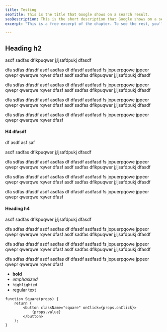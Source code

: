 ```yaml
---
title: Testing
seoTitle: This is the title that Google shows on a search result.
seoDescription: This is the short description that Google shows on a search result.
excerpt: "This is a free excerpt of the chapter. To see the rest, you'll have to buy the book."

---
```


## Heading h2

asdf sadfas dflkpuqwer j;ljsafdpukj dfasdf

dfa sdfas dfasdf asdf asdfas df dfasdf asdfasd fs
jopuerpqowe jppeor qwepr qwerqwe rqwer dfasf 
asdf sadfas dflkpuqwer j;ljsafdpukj dfasdf

dfa sdfas dfasdf asdf asdfas df dfasdf asdfasd fs
jopuerpqowe jppeor qwepr qwerqwe rqwer dfasf 
asdf sadfas dflkpuqwer j;ljsafdpukj dfasdf

dfa sdfas dfasdf asdf asdfas df dfasdf asdfasd fs
jopuerpqowe jppeor qwepr qwerqwe rqwer dfasf 
asdf sadfas dflkpuqwer j;ljsafdpukj dfasdf

dfa sdfas dfasdf asdf asdfas df dfasdf asdfasd fs
jopuerpqowe jppeor qwepr qwerqwe rqwer dfasf 

#### H4 dfasdf

df asdf asf saf

asdf sadfas dflkpuqwer j;ljsafdpukj dfasdf

dfa sdfas dfasdf asdf asdfas df dfasdf asdfasd fs
jopuerpqowe jppeor qwepr qwerqwe rqwer dfasf 
asdf sadfas dflkpuqwer j;ljsafdpukj dfasdf

dfa sdfas dfasdf asdf asdfas df dfasdf asdfasd fs
jopuerpqowe jppeor qwepr qwerqwe rqwer dfasf 
asdf sadfas dflkpuqwer j;ljsafdpukj dfasdf

dfa sdfas dfasdf asdf asdfas df dfasdf asdfasd fs
jopuerpqowe jppeor qwepr qwerqwe rqwer dfasf 

#### Heading h4

asdf sadfas dflkpuqwer j;ljsafdpukj dfasdf

dfa sdfas dfasdf asdf asdfas df dfasdf asdfasd fs
jopuerpqowe jppeor qwepr qwerqwe rqwer dfasf 
asdf sadfas dflkpuqwer j;ljsafdpukj dfasdf

dfa sdfas dfasdf asdf asdfas df dfasdf asdfasd fs
jopuerpqowe jppeor qwepr qwerqwe rqwer dfasf 
asdf sadfas dflkpuqwer j;ljsafdpukj dfasdf

dfa sdfas dfasdf asdf asdfas df dfasdf asdfasd fs
jopuerpqowe jppeor qwepr qwerqwe rqwer dfasf 

- **bold**
- *emphasized*
- `highlighted`
- regular text


```
function Square(props) {
    return (
        <button className="square" onClick={props.onClick}>
            {props.value}
        </button>
    );
}
```
